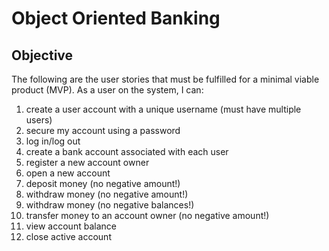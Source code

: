 # Object Oriented Banking

## Objective
The following are the user stories that must be fulfilled for a minimal viable product (MVP). 
    As a user on the system, I can:

1) create a user account with a unique username (must have multiple users)
2) secure my account using a password
3) log in/log out
4) create a bank account associated with each user 
5) register a new account owner 
6) open a new account
7) deposit money (no negative amount!)
8) withdraw money (no negative amount!)
9) withdraw money (no negative balances!)
10) transfer money to an account owner (no negative amount!)
11) view account balance
12) close active account


